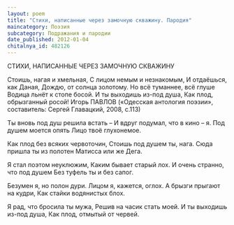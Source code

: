 ```yaml
---
layout: poem
title: "Стихи, написанные через замочную скважину. Пародия"
maincategory: Поэзия
subcategory: Подражания и пародии
date_published: 2012-01-04
chitalnya_id: 482126
---
```




СТИХИ, НАПИСАННЫЕ 
ЧЕРЕЗ ЗАМОЧНУЮ СКВАЖИНУ

Стоишь, нагая и хмельная,
С лицом немым и незнакомым,
И отдаёшься, как Даная,
Дождю, от солнца золотому.
Но всё туманнее, всё глуше
Водица льнёт к стопе босой.
И ты выходишь из-под душа,
Как плод, обрызганный росой!
 Игорь ПАВЛОВ
(«Одесская антология поэзии», 
составитель: Сергей Главацкий, 2008, с.113)

Ты вновь под душ решила встать –
И вдруг подумал, что в кино – я.
Под душем моется опять
Лицо твоё глухонемое.

Как плод без всяких червоточин,
Стоишь под душем ты, нага.
Сюда пришла ты из полотен
Матисса или же Дега.

Я стал поэтом неуклюжим,
Каким бывает старый лох.
И очень странно, что под душем
Без туфель ты и без сапог.

Безумен я, но полон дури.
Лицом я, кажется, оглох.
А брызги прыгают на кудри,
Как стайки водянистых блох.

Я рад, что бросила ты мужа,
Решив на часик стать моей.
И ты выходишь из-под душа,
Как плод, отмытый от червей.






